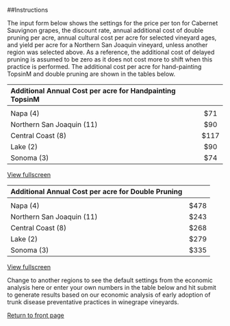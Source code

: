 ##Instructions

The input form below shows the settings for the price per ton for Cabernet Sauvignon grapes, the discount rate, annual additional cost of double pruning per acre, annual cultural cost per acre for selected vineyard ages, and yield per acre for a Northern San Joaquin vineyard, unless another region was selected above. As a reference, the additional cost of delayed pruning is assumed to be zero as it does not cost more to shift when this practice is performed. The additional cost per acre for hand-painting TopsinM and double pruning are shown in the tables below.  

| **Additional Annual Cost per acre for Handpainting TopsinM** ||
  :--------------------------------- |   :-:   |
|                                             ||
  Napa (4)                           |   $71   |
  Northern San Joaquin (11)          |   $90   |
  Central Coast (8)                  |   $117  |
  Lake (2)                           |   $90   |
  Sonoma (3)                         |   $74   |

<a href="img/custom-instructions-table01.png" class="swipebox hide-for-phones"><i class="fa fa-search-plus" aria-hidden="true"></i> View fullscreen</a> 

| **Additional Annual Cost per acre for Double Pruning** ||
  :--------------------------------- |   :-:   |
|                                             ||
  Napa (4)                           |   $478  |
  Northern San Joaquin (11)          |   $243  |
  Central Coast (8)                  |   $268  |
  Lake (2)                           |   $279  |
  Sonoma (3)                         |   $335  |

<a href="img/custom-instructions-table02.png" class="swipebox hide-for-phones"><i class="fa fa-search-plus" aria-hidden="true"></i> View fullscreen</a>

Change to another regions to see the default settings from the economic analysis here or enter your own numbers in the table below and hit submit to generate results based on our economic analysis of early adoption of trunk disease preventative practices in winegrape vineyards.  

<a href="index.html">Return to front page</a>  